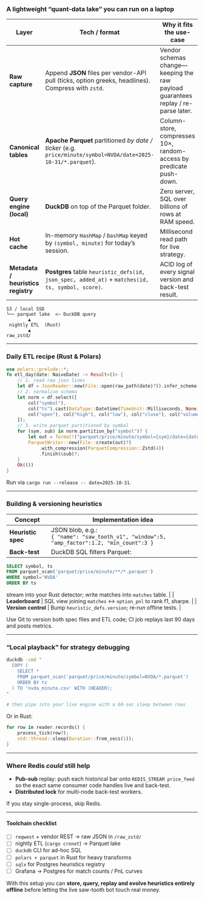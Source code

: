 ### A lightweight “quant-data lake” you can run on a laptop

| Layer                              | Tech / format                                                                                                  | Why it fits the use-case                                                          | Rust crates                                  |
| ---------------------------------- | -------------------------------------------------------------------------------------------------------------- | --------------------------------------------------------------------------------- | -------------------------------------------- |
| **Raw capture**                    | Append **JSON** files per vendor-API pull (ticks, option greeks, headlines).  Compress with `zstd`.            | Vendor schemas change—keeping the raw payload guarantees replay / re-parse later. | `serde_json`, `zstd`                         |
| **Canonical tables**               | **Apache Parquet** partitioned *by date / ticker* (e.g. `price/minute/symbol=NVDA/date=2025-10-31/*.parquet`). | Column-store, compresses 10×, random-access by predicate push-down.               | `parquet`, `polars`                          |
| **Query engine (local)**           | **DuckDB** on top of the Parquet folder.                                                                       | Zero server, SQL over billions of rows at RAM speed.                              | DuckDB’s C API via `duckdb-rs`, or call CLI. |
| **Hot cache**                      | In-memory `HashMap` / `DashMap` keyed by `(symbol, minute)` for today’s session.                               | Millisecond read path for live strategy.                                          | `dashmap`                                    |
| **Metadata / heuristics registry** | **Postgres** table `heuristic_defs(id, json_spec, added_at)` + `matches(id, ts, symbol, score)`.               | ACID log of every signal version and back-test result.                            | `sqlx`                                       |

```
S3 / local SSD
└── parquet lake  <— DuckDB query
        ▲
 nightly ETL  (Rust)
        ▲
raw_zstd/
```

---

### Daily ETL recipe (Rust & Polars)

```rust
use polars::prelude::*;
fn etl_day(date: NaiveDate) -> Result<()> {
    // 1. read raw json lines
    let df = JsonReader::new(File::open(raw_path(date)?)).infer_schema(None).finish()?;
    // 2. normalise schema
    let norm = df.select([
        col("symbol"),
        col("ts").cast(DataType::Datetime(TimeUnit::Milliseconds, None)),
        col("open"), col("high"), col("low"), col("close"), col("volume")
    ]);
    // 3. write parquet partitioned by symbol
    for (sym, sub) in norm.partition_by("symbol")? {
        let out = format!("parquet/price/minute/symbol={sym}/date={date}.parquet");
        ParquetWriter::new(File::create(out)?)
            .with_compression(ParquetCompression::Zstd(4))
            .finish(&sub)?;
    }
    Ok(())
}
```

Run via `cargo run --release -- date=2025-10-31`.

---

### Building & versioning **heuristics**

| Concept            | Implementation idea                                                                           |
| ------------------ | --------------------------------------------------------------------------------------------- |
| **Heuristic spec** | JSON blob, e.g.:<br>`{ "name": "saw_tooth_v1", "window":5, "amp_factor":1.2, "min_count":3 }` |
| **Back-test**      | DuckDB SQL filters Parquet:                                                                   |

```sql
SELECT symbol, ts
FROM parquet_scan('parquet/price/minute/**/*.parquet')
WHERE symbol='NVDA'
ORDER BY ts
```

stream into your Rust detector; write matches into `matches` table. |
| **Leaderboard** | SQL view joining `matches` ↔ `option_pnl` to rank f1, sharpe. |
| **Version control** | Bump `heuristic_defs.version`; re-run offline tests. |

Use Git to version both spec files and ETL code; CI job replays last 90 days and posts metrics.

---

### “Local playback” for strategy debugging

```bash
duckdb -cmd "
  COPY (
    SELECT *
    FROM parquet_scan('parquet/price/minute/symbol=NVDA/*.parquet')
    ORDER BY ts
  ) TO 'nvda_minute.csv' WITH (HEADER);
"

# then pipe into your live engine with a 60-sec sleep between rows
```

Or in Rust:

```rust
for row in reader.records() {
    process_tick(row?);
    std::thread::sleep(Duration::from_secs(1));
}
```

---

### Where Redis *could* still help

* **Pub-sub** replay: push each historical bar onto `REDIS_STREAM price_feed` so the exact same consumer code handles live and back-test.
* **Distributed lock** for multi-node back-test workers.

If you stay single-process, skip Redis.

---

#### Toolchain checklist

* ☐ `reqwest` + vendor REST → raw JSON in `/raw_zstd/`
* ☐ nightly ETL (`cargo cronet`) → Parquet lake
* ☐ `duckdb` CLI for ad-hoc SQL
* ☐ `polars + parquet` in Rust for heavy transforms
* ☐ `sqlx` for Postgres heuristics registry
* ☐ Grafana → Postgres for match counts / PnL curves

With this setup you can **store, query, replay and evolve heuristics entirely offline** before letting the live saw-tooth bot touch real money.
